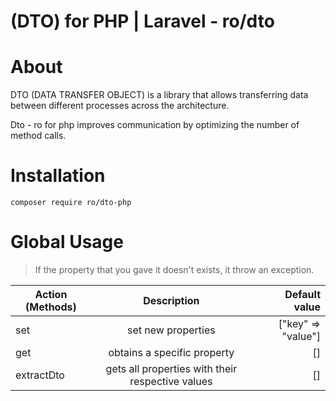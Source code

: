 # (DTO) for PHP | Laravel - ro/dto


# About

DTO (DATA TRANSFER OBJECT) is a library that allows transferring data between different processes across the architecture.

Dto - ro for php improves communication by optimizing the number of method calls.

# Installation

```
composer require ro/dto-php
```


# Global Usage


> If the property that you gave it doesn't exists, it throw an exception.



| Action (Methods)        | Description           | Default value  |
| ------------- |:-------------:| -----:|
| set      | set new properties  | ["key" => "value"]|
| get      | obtains a specific property      |   [] |
| extractDto | gets all properties with their respective values      |    [] |




